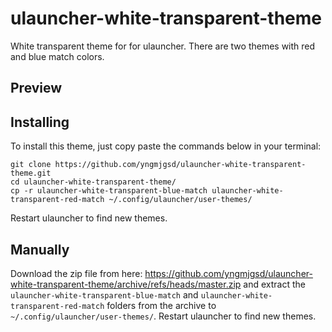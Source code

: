 # ulauncher-white-transparent-theme

White transparent theme for for ulauncher. There are two themes with red and blue match colors.

## Preview



## Installing

To install this theme, just copy paste the commands below in your terminal:

```
git clone https://github.com/yngmjgsd/ulauncher-white-transparent-theme.git
cd ulauncher-white-transparent-theme/
cp -r ulauncher-white-transparent-blue-match ulauncher-white-transparent-red-match ~/.config/ulauncher/user-themes/
```

Restart ulauncher to find new themes.

## Manually

Download the zip file from here: https://github.com/yngmjgsd/ulauncher-white-transparent-theme/archive/refs/heads/master.zip and extract the `ulauncher-white-transparent-blue-match` and `ulauncher-white-transparent-red-match` folders from the archive to `~/.config/ulauncher/user-themes/`. Restart ulauncher to find new themes.




